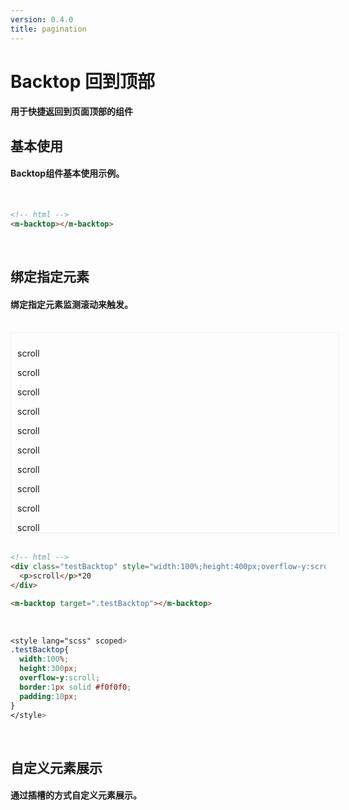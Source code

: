 ```yaml
---
version: 0.4.0
title: pagination
---
```

# Backtop 回到顶部 <a href="https://github.com/Ningstyle/mzlui-doc/blob/main/src/page/md/backtop/md1.md" target="_back" title="您可在Github上编辑此页面"><i class="iconfont m-icon-bianji" style="font-size:25px;color:#0e80eb"></i></a>

#### 用于快捷返回到页面顶部的组件
## 基本使用
#### Backtop组件基本使用示例。
<br/>

```html
<!-- html -->
<m-backtop></m-backtop>
```
<br/>

## 绑定指定元素
#### 绑定指定元素监测滚动来触发。
<br/>

<div class="testBacktop" style="width:100%;height:300px;overflow-y:scroll;border:1px solid #f0f0f0;padding:10px;">
  <p>scroll</p>
  <p>scroll</p>
  <p>scroll</p>
  <p>scroll</p>
  <p>scroll</p>
  <p>scroll</p>
  <p>scroll</p>
  <p>scroll</p>
  <p>scroll</p>
  <p>scroll</p>
  <p>scroll</p>
  <p>scroll</p>
  <p>scroll</p>
  <p>scroll</p>
  <p>scroll</p>
  <p>scroll</p>
  <p>scroll</p>
  <p>scroll</p>
  <p>scroll</p>
  <p>scroll</p>
  <p>scroll</p>
  <p>scroll</p>
  <p>scroll</p>
</div>
<br/>


```html
<!-- html -->
<div class="testBacktop" style="width:100%;height:400px;overflow-y:scroll">
  <p>scroll</p>*20
</div>

<m-backtop target=".testBacktop"></m-backtop>
```
<br/>

```css
<style lang="scss" scoped>
.testBacktop{
  width:100%;
  height:300px;
  overflow-y:scroll;
  border:1px solid #f0f0f0;
  padding:10px;
}
</style>
```
<br/>

## 自定义元素展示
#### 通过插槽的方式自定义元素展示。
<br/>